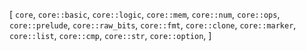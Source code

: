 [
    `core`,
    `core::basic`,
    `core::logic`,
    `core::mem`,
    `core::num`,
    `core::ops`,
    `core::prelude`,
    `core::raw_bits`,
    `core::fmt`,
    `core::clone`,
    `core::marker`,
    `core::list`,
    `core::cmp`,
    `core::str`,
    `core::option`,
]